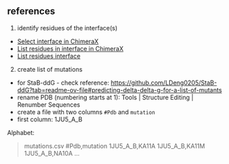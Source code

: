 ## references

1. identify residues of the interface(s)
- [Select interface in ChimeraX](https://mail.cgl.ucsf.edu/mailman/archives/list/chimerax-users@cgl.ucsf.edu/thread/LH4R4GFN4Q7SJQQAJJY3M6JO5DN3RCBC/)
- [List residues in interface in ChimeraX](https://mail.cgl.ucsf.edu/mailman/archives/list/chimerax-users@cgl.ucsf.edu/thread/XVXJYW66M73WUQ2VJBPWC4RD2XLRXEG5/)
- [List residues interface](https://mail.cgl.ucsf.edu/mailman/archives/list/chimerax-users@cgl.ucsf.edu/message/ME7T2XFNWJFOFP52VOERL4JFTUKHYF7B/)

2. create list of mutations
- for StaB-ddG - check reference: https://github.com/LDeng0205/StaB-ddG?tab=readme-ov-file#predicting-delta-delta-g-for-a-list-of-mutants
- rename PDB (numbering starts at 1): Tools | Structure Editing | Renumber Sequences
- create a file with two columns `#Pdb` and `mutation`
- first column: 1JU5_A_B

Alphabet: 

>mutations.csv
#Pdb,mutation
1JU5_A_B,KA11A
1JU5_A_B,KA11M
1JU5_A_B,NA10A
...




